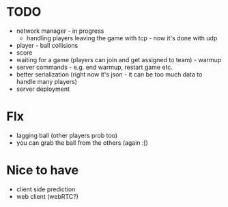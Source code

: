 # TODO
- network manager - in progress
  - handling players leaving the game with tcp - now it's done with udp
- player - ball collisions
- score
- waiting for a game (players can join and get assigned to team) - warmup
- server commands - e.g. end warmup, restart game etc.
- better serialization (right now it's json - it can be too much data to handle many players)
- server deployment

# FIx
- lagging ball (other players prob too)
- you can grab the ball from the others (again :[)

# Nice to have
- client side prediction
- web client (webRTC?)